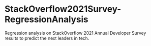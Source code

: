 # StackOverflow2021Survey-RegressionAnalysis
Regression analysis on StackOverflow 2021 Annual Developer Survey results to predict the next leaders in tech.
